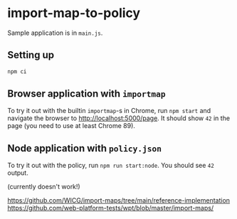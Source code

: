 # import-map-to-policy

Sample application is in `main.js`.

## Setting up

```sh
npm ci
```

## Browser application with `importmap`

To try it out with the builtin `importmap`-s in Chrome, run `npm start` and navigate the browser
to <http://localhost:5000/page>. It should show `42` in the page (you need to use at least Chrome 89).

## Node application with `policy.json`

To try it out with the policy, run `npm run start:node`. You should see `42` output.

(currently doesn't work!)

https://github.com/WICG/import-maps/tree/main/reference-implementation
https://github.com/web-platform-tests/wpt/blob/master/import-maps/
